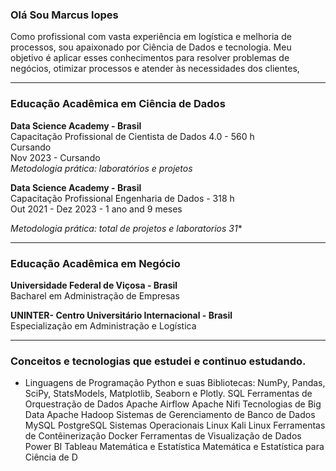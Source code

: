 ### Olá Sou Marcus lopes

Como profissional com vasta experiência em logística e melhoria de processos, sou apaixonado por Ciência de Dados e tecnologia. Meu objetivo é aplicar esses conhecimentos para resolver problemas de negócios, otimizar processos e atender às necessidades dos clientes,

<hr size =7>

### Educação Acadêmica em Ciência de Dados

**Data Science Academy - Brasil**\
Capacitação Profissional de Cientista de Dados 4.0 - 560 h \
Cursando\
Nov 2023 - Cursando\
*Metodologia prática: laboratórios e projetos*

**Data Science Academy - Brasil**\
Capacitação Profissional Engenharia de Dados - 318 h \
Out 2021 - Dez 2023 - 1 ano and 9 meses 

*Metodologia prática: total de projetos e laboratorios 31**

<hr size =7>

### Educação Acadêmica em Negócio

**Universidade Federal de Viçosa - Brasil** \
Bacharel em Administração de Empresas

**UNINTER- Centro Universitário Internacional - Brasil**\
Especialização em Administração e Logística

<hr size = 7>
  
### Conceitos e tecnologias que estudei e continuo estudando.

* Linguagens de Programação Python e suas Bibliotecas: NumPy, Pandas, SciPy, StatsModels, Matplotlib, Seaborn e Plotly.
SQL
Ferramentas de Orquestração de Dados
Apache Airflow
Apache Nifi
Tecnologias de Big Data
Apache Hadoop
Sistemas de Gerenciamento de Banco de Dados
MySQL
PostgreSQL
Sistemas Operacionais
Linux
Kali Linux
Ferramentas de Contêinerização
Docker
Ferramentas de Visualização de Dados
Power BI
Tableau
Matemática e Estatística
Matemática e Estatística para Ciência de D
